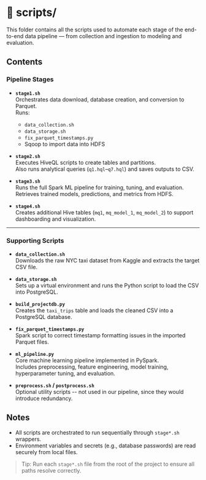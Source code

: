 # 📁 scripts/

This folder contains all the scripts used to automate each stage of the end-to-end data pipeline — from collection and ingestion to modeling and evaluation.

## Contents

### Pipeline Stages

- **`stage1.sh`**  
  Orchestrates data download, database creation, and conversion to Parquet.  
  Runs:
  - `data_collection.sh`
  - `data_storage.sh`
  - `fix_parquet_timestamps.py`
  - Sqoop to import data into HDFS

- **`stage2.sh`**  
  Executes HiveQL scripts to create tables and partitions.  
  Also runs analytical queries (`q1.hql`–`q7.hql`) and saves outputs to CSV.

- **`stage3.sh`**  
  Runs the full Spark ML pipeline for training, tuning, and evaluation.  
  Retrieves trained models, predictions, and metrics from HDFS.

- **`stage4.sh`**  
  Creates additional Hive tables (`mq1`, `mq_model_1`, `mq_model_2`) to support dashboarding and visualization.

---

### Supporting Scripts

- **`data_collection.sh`**  
  Downloads the raw NYC taxi dataset from Kaggle and extracts the target CSV file.

- **`data_storage.sh`**  
  Sets up a virtual environment and runs the Python script to load the CSV into PostgreSQL.

- **`build_projectdb.py`**  
  Creates the `taxi_trips` table and loads the cleaned CSV into a PostgreSQL database.

- **`fix_parquet_timestamps.py`**  
  Spark script to correct timestamp formatting issues in the imported Parquet files.

- **`ml_pipeline.py`**  
  Core machine learning pipeline implemented in PySpark.  
  Includes preprocessing, feature engineering, model training, hyperparameter tuning, and evaluation.

- **`preprocess.sh` / `postprocess.sh`**  
  Optional utility scripts -- not used in our pipeline, since they would introduce redundancy.

## Notes

- All scripts are orchestrated to run sequentially through `stage*.sh` wrappers.
- Environment variables and secrets (e.g., database passwords) are read securely from local files.

> Tip: Run each `stage*.sh` file from the root of the project to ensure all paths resolve correctly.

